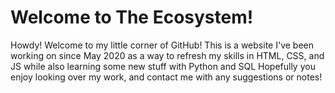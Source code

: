 Welcome to The Ecosystem!
===================================
Howdy! Welcome to my little corner of GitHub!
This is a website I've been working on since May 2020 as a way to refresh my skills in HTML, CSS, and JS while also learning some new stuff with Python and SQL
Hopefully you enjoy looking over my work, and contact me with any suggestions or notes!
